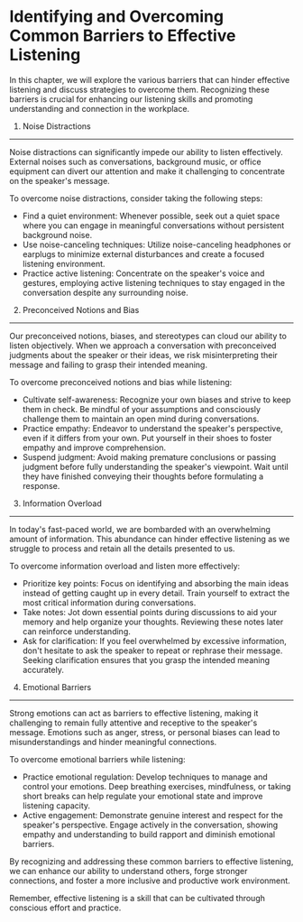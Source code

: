 Identifying and Overcoming Common Barriers to Effective Listening
========================================================================================================================

In this chapter, we will explore the various barriers that can hinder effective listening and discuss strategies to overcome them. Recognizing these barriers is crucial for enhancing our listening skills and promoting understanding and connection in the workplace.

1. Noise Distractions
---------------------

Noise distractions can significantly impede our ability to listen effectively. External noises such as conversations, background music, or office equipment can divert our attention and make it challenging to concentrate on the speaker's message.

To overcome noise distractions, consider taking the following steps:

* Find a quiet environment: Whenever possible, seek out a quiet space where you can engage in meaningful conversations without persistent background noise.
* Use noise-canceling techniques: Utilize noise-canceling headphones or earplugs to minimize external disturbances and create a focused listening environment.
* Practice active listening: Concentrate on the speaker's voice and gestures, employing active listening techniques to stay engaged in the conversation despite any surrounding noise.

2. Preconceived Notions and Bias
--------------------------------

Our preconceived notions, biases, and stereotypes can cloud our ability to listen objectively. When we approach a conversation with preconceived judgments about the speaker or their ideas, we risk misinterpreting their message and failing to grasp their intended meaning.

To overcome preconceived notions and bias while listening:

* Cultivate self-awareness: Recognize your own biases and strive to keep them in check. Be mindful of your assumptions and consciously challenge them to maintain an open mind during conversations.
* Practice empathy: Endeavor to understand the speaker's perspective, even if it differs from your own. Put yourself in their shoes to foster empathy and improve comprehension.
* Suspend judgment: Avoid making premature conclusions or passing judgment before fully understanding the speaker's viewpoint. Wait until they have finished conveying their thoughts before formulating a response.

3. Information Overload
-----------------------

In today's fast-paced world, we are bombarded with an overwhelming amount of information. This abundance can hinder effective listening as we struggle to process and retain all the details presented to us.

To overcome information overload and listen more effectively:

* Prioritize key points: Focus on identifying and absorbing the main ideas instead of getting caught up in every detail. Train yourself to extract the most critical information during conversations.
* Take notes: Jot down essential points during discussions to aid your memory and help organize your thoughts. Reviewing these notes later can reinforce understanding.
* Ask for clarification: If you feel overwhelmed by excessive information, don't hesitate to ask the speaker to repeat or rephrase their message. Seeking clarification ensures that you grasp the intended meaning accurately.

4. Emotional Barriers
---------------------

Strong emotions can act as barriers to effective listening, making it challenging to remain fully attentive and receptive to the speaker's message. Emotions such as anger, stress, or personal biases can lead to misunderstandings and hinder meaningful connections.

To overcome emotional barriers while listening:

* Practice emotional regulation: Develop techniques to manage and control your emotions. Deep breathing exercises, mindfulness, or taking short breaks can help regulate your emotional state and improve listening capacity.
* Active engagement: Demonstrate genuine interest and respect for the speaker's perspective. Engage actively in the conversation, showing empathy and understanding to build rapport and diminish emotional barriers.

By recognizing and addressing these common barriers to effective listening, we can enhance our ability to understand others, forge stronger connections, and foster a more inclusive and productive work environment.

Remember, effective listening is a skill that can be cultivated through conscious effort and practice.
